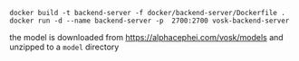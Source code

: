 
`docker build -t backend-server -f docker/backend-server/Dockerfile .`
`docker run -d --name backend-server -p  2700:2700 vosk-backend-server`

the model is downloaded from https://alphacephei.com/vosk/models and unzipped to a `model` directory